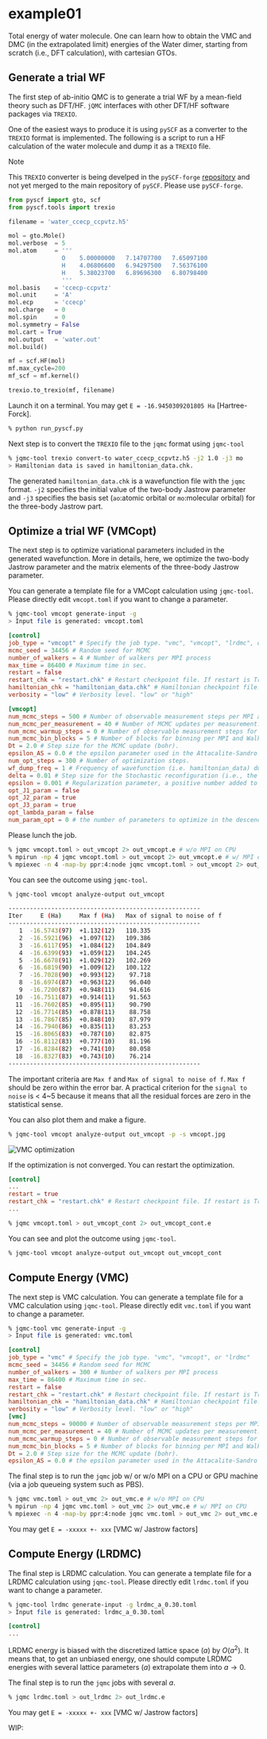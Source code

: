 # example01

Total energy of water molecule. One can learn how to obtain the VMC and DMC (in the extrapolated limit) energies of the Water dimer, starting from scratch (i.e., DFT calculation), with cartesian GTOs.

## Generate a trial WF

The first step of ab-initio QMC is to generate a trial WF by a mean-field theory such as DFT/HF. `jQMC` interfaces with other DFT/HF software packages via `TREXIO`.

One of the easiest ways to produce it is using `pySCF` as a converter to the `TREXIO` format is implemented. The following is a script to run a HF calculation of the water molecule and dump it as a `TREXIO` file.

> [!NOTE]
> This `TREXIO` converter is being develped in the `pySCF-forge` [repository](https://github.com/pyscf/pyscf-forge) and not yet merged to the main repository of `pySCF`. Please use `pySCF-forge`.

```python:run_pyscf.py
from pyscf import gto, scf
from pyscf.tools import trexio

filename = 'water_ccecp_ccpvtz.h5'

mol = gto.Mole()
mol.verbose  = 5
mol.atom     = '''
               O    5.00000000   7.14707700   7.65097100
               H    4.06806600   6.94297500   7.56376100
               H    5.38023700   6.89696300   6.80798400
               '''
mol.basis    = 'ccecp-ccpvtz'
mol.unit     = 'A'
mol.ecp      = 'ccecp'
mol.charge   = 0
mol.spin     = 0
mol.symmetry = False
mol.cart = True
mol.output   = 'water.out'
mol.build()

mf = scf.HF(mol)
mf.max_cycle=200
mf_scf = mf.kernel()

trexio.to_trexio(mf, filename)

```

Launch it on a terminal. You may get `E = -16.9450309201805 Ha` [Hartree-Forck].

```bash
% python run_pyscf.py
```

Next step is to convert the `TREXIO` file to the `jqmc` format using `jqmc-tool`

```bash
% jqmc-tool trexio convert-to water_ccecp_ccpvtz.h5 -j2 1.0 -j3 mo
> Hamiltonian data is saved in hamiltonian_data.chk.
```

The generated `hamiltonian_data.chk` is a wavefunction file with the `jqmc` format. `-j2` specifies the initial value of the two-body Jastrow parameter and `-j3` specifies the basis set (`ao`:atomic orbital or `mo`:molecular orbital) for the three-body Jastrow part.

## Optimize a trial WF (VMCopt)
The next step is to optimize variational parameters included in the generated wavefunction. More in details, here, we optimize the two-body Jastrow parameter and the matrix elements of the three-body Jastrow parameter.

You can generate a template file for a VMCopt calculation using `jqmc-tool`. Please directly edit `vmcopt.toml` if you want to change a parameter.

```bash
% jqmc-tool vmcopt generate-input -g
> Input file is generated: vmcopt.toml
```

```toml:vmcopt.toml
[control]
job_type = "vmcopt" # Specify the job type. "vmc", "vmcopt", "lrdmc", or "lrdmc-tau".
mcmc_seed = 34456 # Random seed for MCMC
number_of_walkers = 4 # Number of walkers per MPI process
max_time = 86400 # Maximum time in sec.
restart = false
restart_chk = "restart.chk" # Restart checkpoint file. If restart is True, this file is used.
hamiltonian_chk = "hamiltonian_data.chk" # Hamiltonian checkpoint file. If restart is False, this file is used.
verbosity = "low" # Verbosity level. "low" or "high"

[vmcopt]
num_mcmc_steps = 500 # Number of observable measurement steps per MPI and Walker. Every local energy and other observeables are measured num_mcmc_steps times in total. The total number of measurements is num_mcmc_steps * mpi_size * number_of_walkers.
num_mcmc_per_measurement = 40 # Number of MCMC updates per measurement. Every local energy and other observeables are measured every this steps.
num_mcmc_warmup_steps = 0 # Number of observable measurement steps for warmup (i.e., discarged).
num_mcmc_bin_blocks = 5 # Number of blocks for binning per MPI and Walker. i.e., the total number of binned blocks is num_mcmc_bin_blocks * mpi_size * number_of_walkers.
Dt = 2.0 # Step size for the MCMC update (bohr).
epsilon_AS = 0.0 # the epsilon parameter used in the Attacalite-Sandro regulatization method.
num_opt_steps = 300 # Number of optimization steps.
wf_dump_freq = 1 # Frequency of wavefunction (i.e. hamiltonian_data) dump.
delta = 0.01 # Step size for the Stochastic reconfiguration (i.e., the natural gradient) optimization.
epsilon = 0.001 # Regularization parameter, a positive number added to the diagnoal elements of the Fisher-Information matrix, used during the Stochastic reconfiguration to improve the numerical stability.
opt_J1_param = false
opt_J2_param = true
opt_J3_param = true
opt_lambda_param = false
num_param_opt = 0 # the number of parameters to optimize in the descending order of |f|/|std f|. If None, all parameters are optimized.
```

Please lunch the job.

```bash
% jqmc vmcopt.toml > out_vmcopt 2> out_vmcopt.e # w/o MPI on CPU
% mpirun -np 4 jqmc vmcopt.toml > out_vmcopt 2> out_vmcopt.e # w/ MPI on CPU
% mpiexec -n 4 -map-by ppr:4:node jqmc vmcopt.toml > out_vmcopt 2> out_vmcopt.e # w/ MPI on GPU, depending the queueing system.
```

You can see the outcome using `jqmc-tool`.

```bash
% jqmc-tool vmcopt analyze-output out_vmcopt

------------------------------------------------------
Iter     E (Ha)     Max f (Ha)   Max of signal to noise of f
------------------------------------------------------
   1  -16.5743(97)  +1.132(12)   110.335
   2  -16.5921(96)  +1.097(12)   109.386
   3  -16.6117(95)  +1.084(12)   104.849
   4  -16.6399(93)  +1.059(12)   104.245
   5  -16.6678(91)  +1.029(12)   102.269
   6  -16.6819(90)  +1.009(12)   100.122
   7  -16.7028(90)  +0.993(12)    97.718
   8  -16.6974(87)  +0.963(12)    96.040
   9  -16.7200(87)  +0.948(11)    94.616
  10  -16.7511(87)  +0.914(11)    91.563
  11  -16.7602(85)  +0.895(11)    90.790
  12  -16.7714(85)  +0.878(11)    88.758
  13  -16.7867(85)  +0.848(10)    87.979
  14  -16.7940(86)  +0.835(11)    83.253
  15  -16.8065(83)  +0.787(10)    82.875
  16  -16.8112(83)  +0.777(10)    81.196
  17  -16.8284(82)  +0.741(10)    80.058
  18  -16.8327(83)  +0.743(10)    76.214
------------------------------------------------------
```

The important criteria are `Max f` and `Max of signal to noise of f`. `Max f` should be zero within the error bar. A practical criterion for the `signal to noise` is < 4~5 because it means that all the residual forces are zero in the statistical sense.

You can also plot them and make a figure.

```bash
% jqmc-tool vmcopt analyze-output out_vmcopt -p -s vmcopt.jpg
```

![VMC optimization](03vmcopt_JSD/vmcopt.jpg)

If the optimization is not converged. You can restart the optimization.

```toml:vmc.toml
[control]
...
restart = true
restart_chk = "restart.chk" # Restart checkpoint file. If restart is True, this file is used.
...
```

```bash
% jqmc vmcopt.toml > out_vmcopt_cont 2> out_vmcopt_cont.e
```

You can see and plot the outcome using `jqmc-tool`.

```bash
% jqmc-tool vmcopt analyze-output out_vmcopt out_vmcopt_cont
```

## Compute Energy (VMC)
The next step is VMC calculation. You can generate a template file for a VMC calculation using `jqmc-tool`. Please directly edit `vmc.toml` if you want to change a parameter.

```bash
% jqmc-tool vmc generate-input -g
> Input file is generated: vmc.toml
```

```toml:vmc.toml
[control]
job_type = "vmc" # Specify the job type. "vmc", "vmcopt", or "lrdmc"
mcmc_seed = 34456 # Random seed for MCMC
number_of_walkers = 300 # Number of walkers per MPI process
max_time = 86400 # Maximum time in sec.
restart = false
restart_chk = "restart.chk" # Restart checkpoint file. If restart is True, this file is used.
hamiltonian_chk = "hamiltonian_data.chk" # Hamiltonian checkpoint file. If restart is False, this file is used.
verbosity = "low" # Verbosity level. "low" or "high"
[vmc]
num_mcmc_steps = 90000 # Number of observable measurement steps per MPI and Walker. Every local energy and other observeables are measured num_mcmc_steps times in total. The total number of measurements is num_mcmc_steps * mpi_size * number_of_walkers.
num_mcmc_per_measurement = 40 # Number of MCMC updates per measurement. Every local energy and other observeables are measured every this steps.
num_mcmc_warmup_steps = 0 # Number of observable measurement steps for warmup (i.e., discarged).
num_mcmc_bin_blocks = 5 # Number of blocks for binning per MPI and Walker. i.e., the total number of binned blocks is num_mcmc_bin_blocks * mpi_size * number_of_walkers.
Dt = 2.0 # Step size for the MCMC update (bohr).
epsilon_AS = 0.0 # the epsilon parameter used in the Attacalite-Sandro regulatization method.
```

The final step is to run the `jqmc` job w/ or w/o MPI on a CPU or GPU machine (via a job queueing system such as PBS).

```bash
% jqmc vmc.toml > out_vmc 2> out_vmc.e # w/o MPI on CPU
% mpirun -np 4 jqmc vmc.toml > out_vmc 2> out_vmc.e # w/ MPI on CPU
% mpiexec -n 4 -map-by ppr:4:node jqmc vmc.toml > out_vmc 2> out_vmc.e # w/ MPI on GPU, depending the queueing system.
```

You may get `E = -xxxxx +- xxx` [VMC w/ Jastrow factors]

## Compute Energy (LRDMC)
The final step is LRDMC calculation. You can generate a template file for a LRDMC calculation using `jqmc-tool`. Please directly edit `lrdmc.toml` if you want to change a parameter.

```bash
% jqmc-tool lrdmc generate-input -g lrdmc_a_0.30.toml
> Input file is generated: lrdmc_a_0.30.toml
```

```toml:lrdmc.toml
[control]
...
```

LRDMC energy is biased with the discretized lattice space ($a$) by $O(a^2)$. It means that, to get an unbiased energy, one should compute LRDMC energies with several lattice parameters ($a$) extrapolate them into $a \rightarrow 0$.

The final step is to run the `jqmc` jobs with several $a$.

```bash
% jqmc lrdmc.toml > out_lrdmc 2> out_lrdmc.e
```

You may get `E = -xxxxx +- xxx` [VMC w/ Jastrow factors]

WIP:
